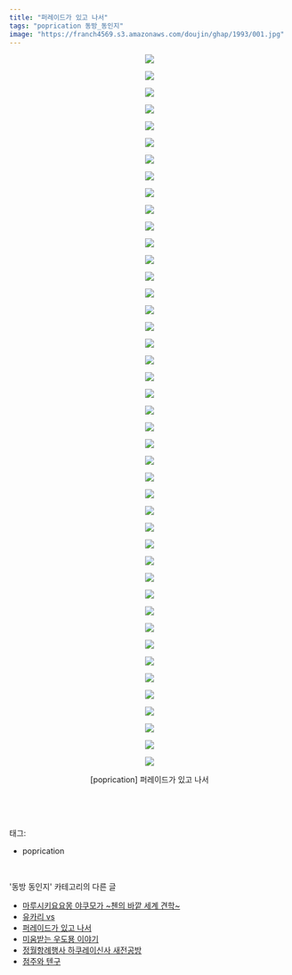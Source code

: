 ```yaml
---
title: "퍼레이드가 있고 나서"
tags: "poprication 동방_동인지"
image: "https://franch4569.s3.amazonaws.com/doujin/ghap/1993/001.jpg"
---
```

<div class="article">
<p style="text-align: center; clear: none; float: none;"><img src="{{ site.imgserver2 }}/ghap/1993/001.jpg"/></p>
<p style="text-align: center; clear: none; float: none;"><img src="{{ site.imgserver2 }}/ghap/1993/002.jpg"/></p>
<p style="text-align: center; clear: none; float: none;"><img src="{{ site.imgserver2 }}/ghap/1993/003.jpg"/></p>
<p style="text-align: center; clear: none; float: none;"><img src="{{ site.imgserver2 }}/ghap/1993/004.jpg"/></p>
<p style="text-align: center; clear: none; float: none;"><img src="{{ site.imgserver2 }}/ghap/1993/005.jpg"/></p>
<p style="text-align: center; clear: none; float: none;"><img src="{{ site.imgserver2 }}/ghap/1993/006.jpg"/></p>
<p style="text-align: center; clear: none; float: none;"><img src="{{ site.imgserver2 }}/ghap/1993/007.jpg"/></p>
<p style="text-align: center; clear: none; float: none;"><img src="{{ site.imgserver2 }}/ghap/1993/008.jpg"/></p>
<p style="text-align: center; clear: none; float: none;"><img src="{{ site.imgserver2 }}/ghap/1993/009.jpg"/></p>
<p style="text-align: center; clear: none; float: none;"><img src="{{ site.imgserver2 }}/ghap/1993/010.jpg"/></p>
<p style="text-align: center; clear: none; float: none;"><img src="{{ site.imgserver2 }}/ghap/1993/011.jpg"/></p>
<p style="text-align: center; clear: none; float: none;"><img src="{{ site.imgserver2 }}/ghap/1993/012.jpg"/></p>
<p style="text-align: center; clear: none; float: none;"><img src="{{ site.imgserver2 }}/ghap/1993/013.jpg"/></p>
<p style="text-align: center; clear: none; float: none;"><img src="{{ site.imgserver2 }}/ghap/1993/014.jpg"/></p>
<p style="text-align: center; clear: none; float: none;"><img src="{{ site.imgserver2 }}/ghap/1993/015.jpg"/></p>
<p style="text-align: center; clear: none; float: none;"><img src="{{ site.imgserver2 }}/ghap/1993/016.jpg"/></p>
<p style="text-align: center; clear: none; float: none;"><img src="{{ site.imgserver2 }}/ghap/1993/017.jpg"/></p>
<p style="text-align: center; clear: none; float: none;"><img src="{{ site.imgserver2 }}/ghap/1993/018.jpg"/></p>
<p style="text-align: center; clear: none; float: none;"><img src="{{ site.imgserver2 }}/ghap/1993/019.jpg"/></p>
<p style="text-align: center; clear: none; float: none;"><img src="{{ site.imgserver2 }}/ghap/1993/020.jpg"/></p>
<p style="text-align: center; clear: none; float: none;"><img src="{{ site.imgserver2 }}/ghap/1993/021.jpg"/></p>
<p style="text-align: center; clear: none; float: none;"><img src="{{ site.imgserver2 }}/ghap/1993/022.jpg"/></p>
<p style="text-align: center; clear: none; float: none;"><img src="{{ site.imgserver2 }}/ghap/1993/023.jpg"/></p>
<p style="text-align: center; clear: none; float: none;"><img src="{{ site.imgserver2 }}/ghap/1993/024.jpg"/></p>
<p style="text-align: center; clear: none; float: none;"><img src="{{ site.imgserver2 }}/ghap/1993/025.jpg"/></p>
<p style="text-align: center; clear: none; float: none;"><img src="{{ site.imgserver2 }}/ghap/1993/026.jpg"/></p>
<p style="text-align: center; clear: none; float: none;"><img src="{{ site.imgserver2 }}/ghap/1993/027.jpg"/></p>
<p style="text-align: center; clear: none; float: none;"><img src="{{ site.imgserver2 }}/ghap/1993/028.jpg"/></p>
<p style="text-align: center; clear: none; float: none;"><img src="{{ site.imgserver2 }}/ghap/1993/029.jpg"/></p>
<p style="text-align: center; clear: none; float: none;"><img src="{{ site.imgserver2 }}/ghap/1993/030.jpg"/></p>
<p style="text-align: center; clear: none; float: none;"><img src="{{ site.imgserver2 }}/ghap/1993/031.jpg"/></p>
<p style="text-align: center; clear: none; float: none;"><img src="{{ site.imgserver2 }}/ghap/1993/032.jpg"/></p>
<p style="text-align: center; clear: none; float: none;"><img src="{{ site.imgserver2 }}/ghap/1993/033.jpg"/></p>
<p style="text-align: center; clear: none; float: none;"><img src="{{ site.imgserver2 }}/ghap/1993/034.jpg"/></p>
<p style="text-align: center; clear: none; float: none;"><img src="{{ site.imgserver2 }}/ghap/1993/035.jpg"/></p>
<p style="text-align: center; clear: none; float: none;"><img src="{{ site.imgserver2 }}/ghap/1993/036.jpg"/></p>
<p style="text-align: center; clear: none; float: none;"><img src="{{ site.imgserver2 }}/ghap/1993/037.jpg"/></p>
<p style="text-align: center; clear: none; float: none;"><img src="{{ site.imgserver2 }}/ghap/1993/038.jpg"/></p>
<p style="text-align: center; clear: none; float: none;"><img src="{{ site.imgserver2 }}/ghap/1993/039.jpg"/></p>
<p style="text-align: center; clear: none; float: none;"><img src="{{ site.imgserver2 }}/ghap/1993/040.jpg"/></p>
<p style="text-align: center; clear: none; float: none;"><img src="{{ site.imgserver2 }}/ghap/1993/041.jpg"/></p>
<p style="text-align: center; clear: none; float: none;"><img src="{{ site.imgserver2 }}/ghap/1993/042.jpg"/></p>
<p style="text-align: center; clear: none; float: none;"><img src="{{ site.imgserver2 }}/ghap/1993/043.jpg"/></p>
<p style="text-align: center; clear: none; float: none;">[poprication] 퍼레이드가 있고 나서</p>
<p><br/></p>
</div><br/>
<div class="tagTrail">
<p>태그: </p>
<ul>
<li>poprication</li>
</ul>
</div><br/>
<div class="another">
<p>'동방 동인지' 카테고리의 다른 글</p>
<ul>
<li><a href="/ghap_1995">마루시키요요몽 야쿠모가 ~첸의 바깥 세계 견학~</a></li>
<li><a href="/ghap_1994">유카리 vs</a></li>
<li><a href="/ghap_1993">퍼레이드가 있고 나서</a></li>
<li><a href="/ghap_1991">미움받는 우도묭 이야기</a></li>
<li><a href="/ghap_1990">정월항례행사 하쿠레이신사 새전공방</a></li>
<li><a href="/ghap_1989">점주와 텐구</a></li>
</ul>
</div><br/>
<div class="cb_module cb_fluid">
<div class="cb_wrt cb_profile">
</div><!-- commentList close -->
</div><br/>
